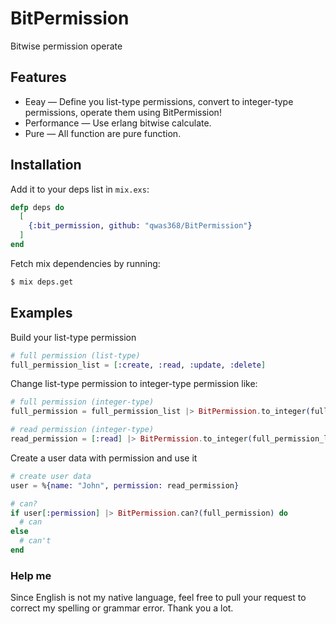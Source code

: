 # BitPermission

Bitwise permission operate

## Features

* Eeay — Define you list-type permissions, convert to integer-type permissions, operate them using BitPermission!
* Performance — Use erlang bitwise calculate.
* Pure — All function are pure function.

## Installation

Add it to your deps list in `mix.exs`:

```elixir
defp deps do
  [
    {:bit_permission, github: "qwas368/BitPermission"}
  ]
end
```

Fetch mix dependencies by running:
```sh
$ mix deps.get
```

## Examples

Build your list-type permission

```elixir
# full permission (list-type)
full_permission_list = [:create, :read, :update, :delete]
```

Change list-type permission to integer-type permission like:

```elixir
# full permission (integer-type)
full_permission = full_permission_list |> BitPermission.to_integer(full_permission_list)

# read permission (integer-type)
read_permission = [:read] |> BitPermission.to_integer(full_permission_list)
```
Create a user data with permission and use it

```elixir
# create user data
user = %{name: "John", permission: read_permission}

# can?
if user[:permission] |> BitPermission.can?(full_permission) do
  # can
else
  # can't
end
```

### Help me

Since English is not my native language, feel free to pull your request to correct my spelling or grammar error. Thank you a lot.

